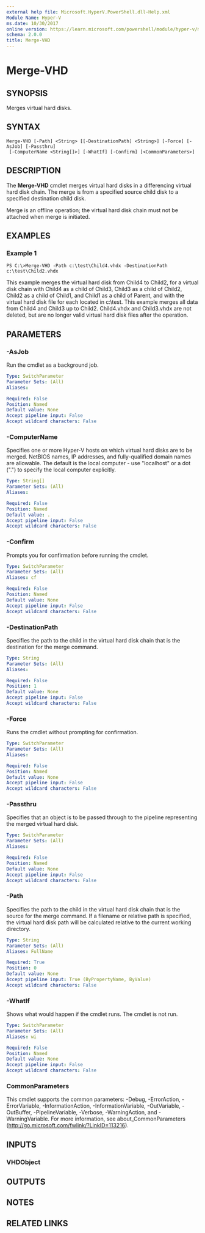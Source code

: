 ```yaml
---
external help file: Microsoft.HyperV.PowerShell.dll-Help.xml
Module Name: Hyper-V
ms.date: 10/30/2017
online version: https://learn.microsoft.com/powershell/module/hyper-v/merge-vhd?view=windowsserver2012r2-ps&wt.mc_id=ps-gethelp
schema: 2.0.0
title: Merge-VHD
---
```


# Merge-VHD

## SYNOPSIS
Merges virtual hard disks.

## SYNTAX

```
Merge-VHD [-Path] <String> [[-DestinationPath] <String>] [-Force] [-AsJob] [-Passthru]
 [-ComputerName <String[]>] [-WhatIf] [-Confirm] [<CommonParameters>]
```

## DESCRIPTION
The **Merge-VHD** cmdlet merges virtual hard disks in a differencing virtual hard disk chain.
The merge is from a specified source child disk to a specified destination child disk.

Merge is an offline operation; the virtual hard disk chain must not be attached when merge is initiated.

## EXAMPLES

### Example 1
```
PS C:\>Merge-VHD -Path c:\test\Child4.vhdx -DestinationPath c:\test\Child2.vhdx
```

This example merges the virtual hard disk from Child4 to Child2, for a virtual disk chain with Child4 as a child of Child3, Child3 as a child of Child2, Child2 as a child of Child1, and Child1 as a child of Parent, and with the virtual hard disk file for each located in c:\test.
This example merges all data from Child4 and Child3 up to Child2.
Child4.vhdx and Child3.vhdx are not deleted, but are no longer valid virtual hard disk files after the operation.

## PARAMETERS

### -AsJob
Run the cmdlet as a background job.

```yaml
Type: SwitchParameter
Parameter Sets: (All)
Aliases: 

Required: False
Position: Named
Default value: None
Accept pipeline input: False
Accept wildcard characters: False
```

### -ComputerName
Specifies one or more Hyper-V hosts on which virtual hard disks are to be merged.
NetBIOS names, IP addresses, and fully-qualified domain names are allowable.
The default is the local computer - use "localhost" or a dot (".") to specify the local computer explicitly.

```yaml
Type: String[]
Parameter Sets: (All)
Aliases: 

Required: False
Position: Named
Default value: .
Accept pipeline input: False
Accept wildcard characters: False
```

### -Confirm
Prompts you for confirmation before running the cmdlet.

```yaml
Type: SwitchParameter
Parameter Sets: (All)
Aliases: cf

Required: False
Position: Named
Default value: None
Accept pipeline input: False
Accept wildcard characters: False
```

### -DestinationPath
Specifies the path to the child in the virtual hard disk chain that is the destination for the merge command.

```yaml
Type: String
Parameter Sets: (All)
Aliases: 

Required: False
Position: 1
Default value: None
Accept pipeline input: False
Accept wildcard characters: False
```

### -Force
Runs the cmdlet without prompting for confirmation.

```yaml
Type: SwitchParameter
Parameter Sets: (All)
Aliases: 

Required: False
Position: Named
Default value: None
Accept pipeline input: False
Accept wildcard characters: False
```

### -Passthru
Specifies that an object is to be passed through to the pipeline representing the merged virtual hard disk.

```yaml
Type: SwitchParameter
Parameter Sets: (All)
Aliases: 

Required: False
Position: Named
Default value: None
Accept pipeline input: False
Accept wildcard characters: False
```

### -Path
Specifies the path to the child in the virtual hard disk chain that is the source for the merge command.
If a filename or relative path is specified, the virtual hard disk path will be calculated relative to the current working directory.

```yaml
Type: String
Parameter Sets: (All)
Aliases: FullName

Required: True
Position: 0
Default value: None
Accept pipeline input: True (ByPropertyName, ByValue)
Accept wildcard characters: False
```

### -WhatIf
Shows what would happen if the cmdlet runs. The cmdlet is not run.

```yaml
Type: SwitchParameter
Parameter Sets: (All)
Aliases: wi

Required: False
Position: Named
Default value: None
Accept pipeline input: False
Accept wildcard characters: False
```

### CommonParameters
This cmdlet supports the common parameters: -Debug, -ErrorAction, -ErrorVariable, -InformationAction, -InformationVariable, -OutVariable, -OutBuffer, -PipelineVariable, -Verbose, -WarningAction, and -WarningVariable. For more information, see about_CommonParameters (http://go.microsoft.com/fwlink/?LinkID=113216).

## INPUTS

### VHDObject

## OUTPUTS

## NOTES

## RELATED LINKS

